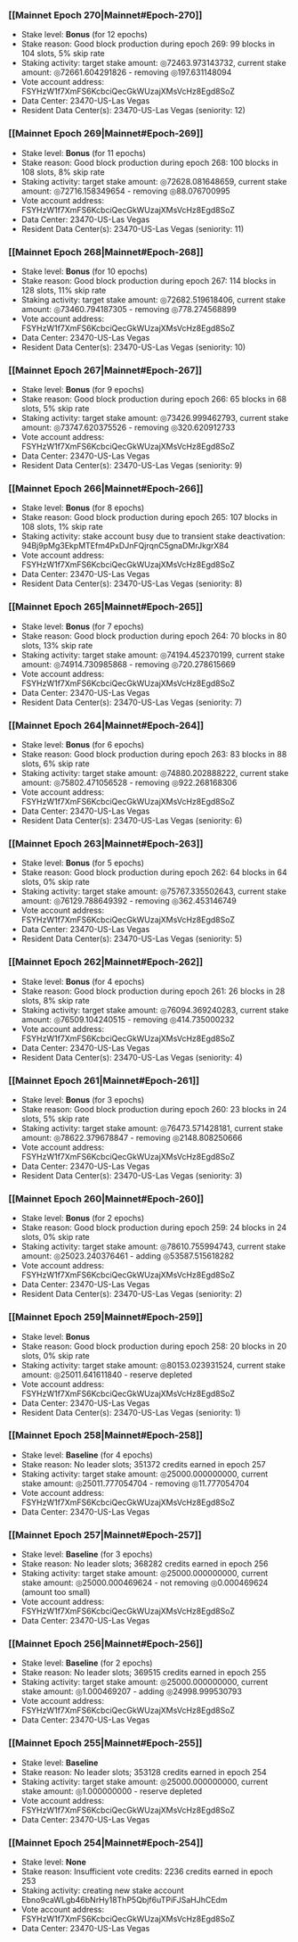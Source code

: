 ### [[Mainnet Epoch 270|Mainnet#Epoch-270]]
* Stake level: **Bonus** (for 12 epochs)
* Stake reason: Good block production during epoch 269: 99 blocks in 104 slots, 5% skip rate
* Staking activity: target stake amount: ◎72463.973143732, current stake amount: ◎72661.604291826 - removing ◎197.631148094
* Vote account address: FSYHzW1f7XmFS6KcbciQecGkWUzajXMsVcHz8Egd8SoZ
* Data Center: 23470-US-Las Vegas
* Resident Data Center(s): 23470-US-Las Vegas (seniority: 12)
### [[Mainnet Epoch 269|Mainnet#Epoch-269]]
* Stake level: **Bonus** (for 11 epochs)
* Stake reason: Good block production during epoch 268: 100 blocks in 108 slots, 8% skip rate
* Staking activity: target stake amount: ◎72628.081648659, current stake amount: ◎72716.158349654 - removing ◎88.076700995
* Vote account address: FSYHzW1f7XmFS6KcbciQecGkWUzajXMsVcHz8Egd8SoZ
* Data Center: 23470-US-Las Vegas
* Resident Data Center(s): 23470-US-Las Vegas (seniority: 11)
### [[Mainnet Epoch 268|Mainnet#Epoch-268]]
* Stake level: **Bonus** (for 10 epochs)
* Stake reason: Good block production during epoch 267: 114 blocks in 128 slots, 11% skip rate
* Staking activity: target stake amount: ◎72682.519618406, current stake amount: ◎73460.794187305 - removing ◎778.274568899
* Vote account address: FSYHzW1f7XmFS6KcbciQecGkWUzajXMsVcHz8Egd8SoZ
* Data Center: 23470-US-Las Vegas
* Resident Data Center(s): 23470-US-Las Vegas (seniority: 10)
### [[Mainnet Epoch 267|Mainnet#Epoch-267]]
* Stake level: **Bonus** (for 9 epochs)
* Stake reason: Good block production during epoch 266: 65 blocks in 68 slots, 5% skip rate
* Staking activity: target stake amount: ◎73426.999462793, current stake amount: ◎73747.620375526 - removing ◎320.620912733
* Vote account address: FSYHzW1f7XmFS6KcbciQecGkWUzajXMsVcHz8Egd8SoZ
* Data Center: 23470-US-Las Vegas
* Resident Data Center(s): 23470-US-Las Vegas (seniority: 9)
### [[Mainnet Epoch 266|Mainnet#Epoch-266]]
* Stake level: **Bonus** (for 8 epochs)
* Stake reason: Good block production during epoch 265: 107 blocks in 108 slots, 1% skip rate
* Staking activity: stake account busy due to transient stake deactivation: 94Bj9pMg3EkpMTEfm4PxDJnFQjrqnC5gnaDMrJkgrX84
* Vote account address: FSYHzW1f7XmFS6KcbciQecGkWUzajXMsVcHz8Egd8SoZ
* Data Center: 23470-US-Las Vegas
* Resident Data Center(s): 23470-US-Las Vegas (seniority: 8)
### [[Mainnet Epoch 265|Mainnet#Epoch-265]]
* Stake level: **Bonus** (for 7 epochs)
* Stake reason: Good block production during epoch 264: 70 blocks in 80 slots, 13% skip rate
* Staking activity: target stake amount: ◎74194.452370199, current stake amount: ◎74914.730985868 - removing ◎720.278615669
* Vote account address: FSYHzW1f7XmFS6KcbciQecGkWUzajXMsVcHz8Egd8SoZ
* Data Center: 23470-US-Las Vegas
* Resident Data Center(s): 23470-US-Las Vegas (seniority: 7)
### [[Mainnet Epoch 264|Mainnet#Epoch-264]]
* Stake level: **Bonus** (for 6 epochs)
* Stake reason: Good block production during epoch 263: 83 blocks in 88 slots, 6% skip rate
* Staking activity: target stake amount: ◎74880.202888222, current stake amount: ◎75802.471056528 - removing ◎922.268168306
* Vote account address: FSYHzW1f7XmFS6KcbciQecGkWUzajXMsVcHz8Egd8SoZ
* Data Center: 23470-US-Las Vegas
* Resident Data Center(s): 23470-US-Las Vegas (seniority: 6)
### [[Mainnet Epoch 263|Mainnet#Epoch-263]]
* Stake level: **Bonus** (for 5 epochs)
* Stake reason: Good block production during epoch 262: 64 blocks in 64 slots, 0% skip rate
* Staking activity: target stake amount: ◎75767.335502643, current stake amount: ◎76129.788649392 - removing ◎362.453146749
* Vote account address: FSYHzW1f7XmFS6KcbciQecGkWUzajXMsVcHz8Egd8SoZ
* Data Center: 23470-US-Las Vegas
* Resident Data Center(s): 23470-US-Las Vegas (seniority: 5)
### [[Mainnet Epoch 262|Mainnet#Epoch-262]]
* Stake level: **Bonus** (for 4 epochs)
* Stake reason: Good block production during epoch 261: 26 blocks in 28 slots, 8% skip rate
* Staking activity: target stake amount: ◎76094.369240283, current stake amount: ◎76509.104240515 - removing ◎414.735000232
* Vote account address: FSYHzW1f7XmFS6KcbciQecGkWUzajXMsVcHz8Egd8SoZ
* Data Center: 23470-US-Las Vegas
* Resident Data Center(s): 23470-US-Las Vegas (seniority: 4)
### [[Mainnet Epoch 261|Mainnet#Epoch-261]]
* Stake level: **Bonus** (for 3 epochs)
* Stake reason: Good block production during epoch 260: 23 blocks in 24 slots, 5% skip rate
* Staking activity: target stake amount: ◎76473.571428181, current stake amount: ◎78622.379678847 - removing ◎2148.808250666
* Vote account address: FSYHzW1f7XmFS6KcbciQecGkWUzajXMsVcHz8Egd8SoZ
* Data Center: 23470-US-Las Vegas
* Resident Data Center(s): 23470-US-Las Vegas (seniority: 3)
### [[Mainnet Epoch 260|Mainnet#Epoch-260]]
* Stake level: **Bonus** (for 2 epochs)
* Stake reason: Good block production during epoch 259: 24 blocks in 24 slots, 0% skip rate
* Staking activity: target stake amount: ◎78610.755994743, current stake amount: ◎25023.240376461 - adding ◎53587.515618282
* Vote account address: FSYHzW1f7XmFS6KcbciQecGkWUzajXMsVcHz8Egd8SoZ
* Data Center: 23470-US-Las Vegas
* Resident Data Center(s): 23470-US-Las Vegas (seniority: 2)
### [[Mainnet Epoch 259|Mainnet#Epoch-259]]
* Stake level: **Bonus**
* Stake reason: Good block production during epoch 258: 20 blocks in 20 slots, 0% skip rate
* Staking activity: target stake amount: ◎80153.023931524, current stake amount: ◎25011.641611840 - reserve depleted
* Vote account address: FSYHzW1f7XmFS6KcbciQecGkWUzajXMsVcHz8Egd8SoZ
* Data Center: 23470-US-Las Vegas
* Resident Data Center(s): 23470-US-Las Vegas (seniority: 1)
### [[Mainnet Epoch 258|Mainnet#Epoch-258]]
* Stake level: **Baseline** (for 4 epochs)
* Stake reason: No leader slots; 351372 credits earned in epoch 257
* Staking activity: target stake amount: ◎25000.000000000, current stake amount: ◎25011.777054704 - removing ◎11.777054704
* Vote account address: FSYHzW1f7XmFS6KcbciQecGkWUzajXMsVcHz8Egd8SoZ
* Data Center: 23470-US-Las Vegas
### [[Mainnet Epoch 257|Mainnet#Epoch-257]]
* Stake level: **Baseline** (for 3 epochs)
* Stake reason: No leader slots; 368282 credits earned in epoch 256
* Staking activity: target stake amount: ◎25000.000000000, current stake amount: ◎25000.000469624 - not removing ◎0.000469624 (amount too small)
* Vote account address: FSYHzW1f7XmFS6KcbciQecGkWUzajXMsVcHz8Egd8SoZ
* Data Center: 23470-US-Las Vegas
### [[Mainnet Epoch 256|Mainnet#Epoch-256]]
* Stake level: **Baseline** (for 2 epochs)
* Stake reason: No leader slots; 369515 credits earned in epoch 255
* Staking activity: target stake amount: ◎25000.000000000, current stake amount: ◎1.000469207 - adding ◎24998.999530793
* Vote account address: FSYHzW1f7XmFS6KcbciQecGkWUzajXMsVcHz8Egd8SoZ
* Data Center: 23470-US-Las Vegas
### [[Mainnet Epoch 255|Mainnet#Epoch-255]]
* Stake level: **Baseline**
* Stake reason: No leader slots; 353128 credits earned in epoch 254
* Staking activity: target stake amount: ◎25000.000000000, current stake amount: ◎1.000000000 - reserve depleted
* Vote account address: FSYHzW1f7XmFS6KcbciQecGkWUzajXMsVcHz8Egd8SoZ
* Data Center: 23470-US-Las Vegas
### [[Mainnet Epoch 254|Mainnet#Epoch-254]]
* Stake level: **None**
* Stake reason: Insufficient vote credits: 2236 credits earned in epoch 253
* Staking activity: creating new stake account Ebno9caWLgb46bNrHy18ThP5Qbjf6uTPiFJSaHJhCEdm
* Vote account address: FSYHzW1f7XmFS6KcbciQecGkWUzajXMsVcHz8Egd8SoZ
* Data Center: 23470-US-Las Vegas